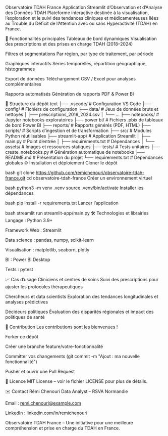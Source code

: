 Observatoire TDAH France
Application Streamlit d’Observation et d’Analyse des Données TDAH
Plateforme interactive destinée à la visualisation, l’exploration et le suivi des tendances cliniques et médicamenteuses liées au Trouble du Déficit de l’Attention avec ou sans Hyperactivité (TDAH) en France.

🚀 Fonctionnalités principales
Tableaux de bord dynamiques
Visualisation des prescriptions et des prises en charge TDAH (2018–2024)

Filtres et segmentations
Par région, par type de traitement, par période

Graphiques interactifs
Séries temporelles, répartition géographique, histogrammes

Export de données
Téléchargement CSV / Excel pour analyses complémentaires

Rapports automatisés
Génération de rapports PDF & Power BI

📂 Structure du dépôt
text
├── .vscode/                # Configuration VS Code
├── config/                 # Fichiers de configuration
├── data/                   # Jeux de données bruts et nettoyés
│   ├── prescriptions_2018_2024.csv
│   └── …
├── notebooks/              # Jupyter notebooks exploratoires
├── power bi/               # Fichiers .pbix de tableaux de bord Power BI
├── reports/                # Rapports générés (PDF, HTML)
├── scripts/                # Scripts d’ingestion et de transformation
├── src/                    # Modules Python réutilisables
├── streamlit-app/          # Application Streamlit
│   ├── main.py             # Point d’entrée
│   ├── requirements.txt    # Dépendances
│   └── assets/             # Images et ressources statiques
├── tests/                  # Tests unitaires
├── create_notebooks.py     # Génération automatique de notebooks
├── README.md               # Présentation du projet
└── requirements.txt        # Dépendances globales
⚙️ Installation et déploiement
Cloner le dépôt

bash
git clone https://github.com/remichenouri/observatoire-tdah-france.git
cd observatoire-tdah-france
Créer un environnement virtuel

bash
python3 -m venv .venv
source .venv/bin/activate
Installer les dépendances

bash
pip install -r requirements.txt
Lancer l’application

bash
streamlit run streamlit-app/main.py
🛠️ Technologies et librairies
Langage : Python 3.9+

Framework Web : Streamlit

Data science : pandas, numpy, scikit-learn

Visualisation : matplotlib, seaborn, plotly

BI : Power BI Desktop

Tests : pytest

📈 Cas d’usage
Cliniciens et centres de soins
Suivi des prescriptions pour ajuster les protocoles thérapeutiques

Chercheurs et data scientists
Exploration des tendances longitudinales et analyses prédictives

Décideurs politiques
Évaluation des disparités régionales et impact des politiques de santé

🤝 Contribution
Les contributions sont les bienvenues !

Forker ce dépôt

Créer une branche feature/votre-fonctionnalité

Committer vos changements (git commit -m "Ajout : ma nouvelle fonctionnalité")

Pusher et ouvrir une Pull Request

📄 Licence
MIT License – voir le fichier LICENSE pour plus de détails.

✉️ Contact
Rémi Chenouri
Data Analyst – RSVA Normandie

Email : remi.chenouri@example.com

LinkedIn : linkedin.com/in/remichenouri

Observatoire TDAH France – Une initiative pour une meilleure compréhension et prise en charge du TDAH en France.
